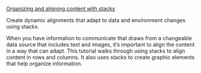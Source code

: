 [Organizing and aligning content with stacks](https://developer.apple.com/tutorials/swiftui-concepts/organizing-and-aligning-content-with-stacks)

Create dynamic alignments that adapt to data and environment changes using stacks.

When you have information to communicate that draws from a changeable data source that includes text and images, it’s important to align the content in a way that can adapt. This tutorial walks through using stacks to align content in rows and columns. It also uses stacks to create graphic elements that help organize information.
